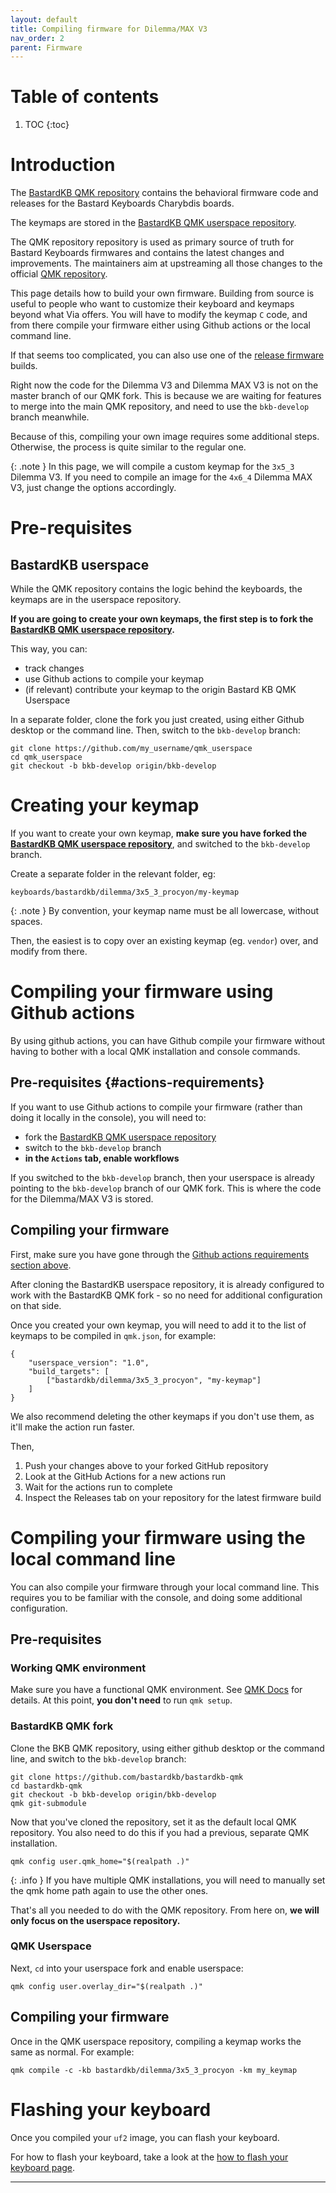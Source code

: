 ```yaml
---
layout: default
title: Compiling firmware for Dilemma/MAX V3
nav_order: 2
parent: Firmware
---
```


# Table of contents

1. TOC
{:toc}

# Introduction

The [BastardKB QMK repository](https://github.com/bastardkb/bastardkb-qmk) contains the behavioral firmware code and releases for the Bastard Keyboards Charybdis boards.

The keymaps are stored in the [BastardKB QMK userspace repository][bkbus].

The QMK repository repository is used as primary source of truth for Bastard Keyboards firmwares and contains the latest changes and improvements.
The maintainers aim at upstreaming all those changes to the official [QMK repository](https://github.com/qmk/qmk_firmware).

This page details how to build your own firmware. 
Building from source is useful to people who want to customize their keyboard and keymaps beyond what Via offers. 
You will have to modify the keymap `C` code, and from there compile your firmware either using Github actions or the local command line.

If that seems too complicated, you can also use one of the [release firmware](https://github.com/Bastardkb/qmk_userspace/releases/tag/prerelease) builds.

Right now the code for the Dilemma V3 and Dilemma MAX V3 is not on the master branch of our QMK fork.
This is because we are waiting for features to merge into the main QMK repository, and need to use the `bkb-develop` branch meanwhile.

Because of this, compiling your own image requires some additional steps. Otherwise, the process is quite similar to the regular one.

{: .note }
In this page, we will compile a custom keymap for the `3x5_3` Dilemma V3. If you need to compile an image for the `4x6_4` Dilemma MAX V3, just change the options accordingly.


# Pre-requisites

## BastardKB userspace

While the QMK repository contains the logic behind the keyboards, the keymaps are in the userspace repository.

**If you are going to create your own keymaps, the first step is to fork the [BastardKB QMK userspace repository][bkbus].**


This way, you can:

- track changes
- use Github actions to compile your keymap
- (if relevant) contribute your keymap to the origin Bastard KB QMK Userspace

In a separate folder, clone the fork you just created, using either Github desktop or the command line. Then, switch to the `bkb-develop` branch:


```shell
git clone https://github.com/my_username/qmk_userspace 
cd qmk_userspace
git checkout -b bkb-develop origin/bkb-develop
```

# Creating your keymap

If you want to create your own keymap, **make sure you have forked the [BastardKB QMK userspace repository][bkbus]**, and switched to the `bkb-develop` branch.

Create a separate folder in the relevant folder, eg:

```
keyboards/bastardkb/dilemma/3x5_3_procyon/my-keymap
```


{: .note }
By convention, your keymap name must be all lowercase, without spaces.

Then, the easiest is to copy over an existing keymap (eg. `vendor`) over, and modify from there.

# Compiling your firmware using Github actions

By using github actions, you can have Github compile your firmware without having to bother with a local QMK installation and console commands.

## Pre-requisites {#actions-requirements}

If you want to use Github actions to compile your firmware (rather than doing it locally in the console), you will need to:

- fork the [BastardKB QMK userspace repository][bkbus]
- switch to the `bkb-develop` branch
- **in the `Actions` tab, enable workflows**

If you switched to the `bkb-develop` branch, then your userspace is already pointing to the `bkb-develop` branch of our QMK fork. This is where the code for the Dilemma/MAX V3 is stored.

## Compiling your firmware

First, make sure you have gone through the [Github actions requirements section above](#actions-requirements).

After cloning the BastardKB userspace repository, it is already configured to work with the BastardKB QMK fork - so no need for additional configuration on that side.

Once you created your own keymap, you will need to add it to the list of keymaps to be compiled in `qmk.json`, for example:

```shell
{
    "userspace_version": "1.0",
    "build_targets": [
        ["bastardkb/dilemma/3x5_3_procyon", "my-keymap"]
    ]
}
```

We also recommend deleting the other keymaps if you don't use them, as it'll make the action run faster.

Then,

1. Push your changes above to your forked GitHub repository
1. Look at the GitHub Actions for a new actions run
1. Wait for the actions run to complete
1. Inspect the Releases tab on your repository for the latest firmware build


# Compiling your firmware using the local command line

You can also compile your firmware through your local command line. This requires you to be familiar with the console, and doing some additional configuration.

## Pre-requisites

### Working QMK environment

Make sure you have a functional QMK environment. See [QMK Docs](https://docs.qmk.fm/#/newbs) for details. At this point, **you don't need** to run `qmk setup`.

### BastardKB QMK fork

Clone the BKB QMK repository, using either github desktop or the command line, and switch to the `bkb-develop` branch:

```shell
git clone https://github.com/bastardkb/bastardkb-qmk
cd bastardkb-qmk
git checkout -b bkb-develop origin/bkb-develop
qmk git-submodule
```

Now that you've cloned the repository, set it as the default local QMK repository. You also need to do this if you had a previous, separate QMK installation.

```shell
qmk config user.qmk_home="$(realpath .)" 
```

{: .info }
If you have multiple QMK installations, you will need to manually set the qmk home path again to use the other ones.

That's all you needed to do with the QMK repository.
From here on, **we will only focus on the userspace repository.**

### QMK Userspace

Next, `cd` into your userspace fork and enable userspace:

```shell
qmk config user.overlay_dir="$(realpath .)"
```

## Compiling your firmware

Once in the QMK userspace repository, compiling a keymap works the same as normal. For example:

```shell
qmk compile -c -kb bastardkb/dilemma/3x5_3_procyon -km my_keymap
```

# Flashing your keyboard

Once you compiled your `uf2` image, you can flash your keyboard.

For how to flash your keyboard, take a look at the [how to flash your keyboard page][flashing].

----

[githubactions]: {{site.baseurl}}/fw/compile-firmware.html#compiling-your-firmware-using-github-actions
[flashing]: {{site.baseurl}}/fw/flashing.html
[bkbus]: https://github.com/Bastardkb/qmk_userspace
[dilemma]: {{site.baseurl}}/fw/procyon-compile